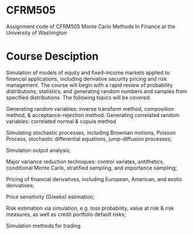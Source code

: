 # CFRM505
Assignment code of CFRM505 Monte Carlo Methods In Finance at the University of Washington
# Course Desciption
Simulation of models of equity and fixed-income markets applied to financial applications, including derivative security pricing and risk management. The course will begin with a rapid review of probability distributions, statistics, and generating random numbers and samples from specified distributions.  The following topics will be covered:

Generating random variables: inverse transform method, composition method, & acceptance-rejection method. Generating correlated random variables: correlated normal & copula method

Simulating stochastic processes, including Brownian motions, Poisson Process, stochastic differential equations, jump-diffusion processes;

Simulation output analysis;

Major variance reduction techniques: control variates, antithetics, conditional Monte Carlo, stratified sampling, and importance sampling;

Pricing of financial derivatives, including European, American, and exotic derivatives;

Price sensitivity (Greeks) estimation;

Risk estimation via simulation, e.g. loss probability, value at risk & risk measures, as well as credit portfolio default risks;

Simulation methods for trading  
